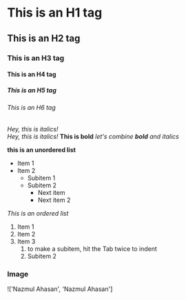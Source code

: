 # This is an H1 tag
## This is an H2 tag
### This is an H3 tag
#### This is an H4 tag
##### This is an H5 tag
###### This is an H6 tag

*Hey, this is italics!* <br/>
_Hey, this is italics!_
**This is bold**
_let's combine **bold** and italics_


**this is an unordered list**
* Item 1
* Item 2
  * Subitem 1
  * Subitem 2
    * Next item
    * Next item 2


*This is an ordered list*
1. Item 1
2. Item 2
3. Item 3
   1. to make a subitem, hit the Tab twice to indent
   2. Subitem 2

### Image

!['Nazmul Ahasan', 'Nazmul Ahasan']
